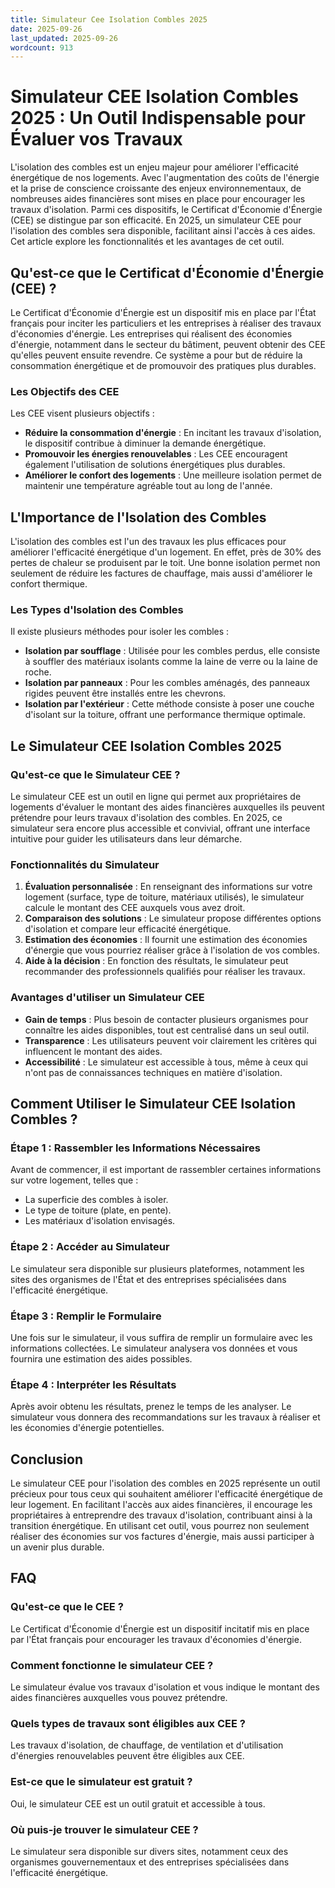 ```yaml
---
title: Simulateur Cee Isolation Combles 2025
date: 2025-09-26
last_updated: 2025-09-26
wordcount: 913
---
```


# Simulateur CEE Isolation Combles 2025 : Un Outil Indispensable pour Évaluer vos Travaux

L'isolation des combles est un enjeu majeur pour améliorer l'efficacité énergétique de nos logements. Avec l'augmentation des coûts de l'énergie et la prise de conscience croissante des enjeux environnementaux, de nombreuses aides financières sont mises en place pour encourager les travaux d'isolation. Parmi ces dispositifs, le Certificat d'Économie d'Énergie (CEE) se distingue par son efficacité. En 2025, un simulateur CEE pour l'isolation des combles sera disponible, facilitant ainsi l'accès à ces aides. Cet article explore les fonctionnalités et les avantages de cet outil.

## Qu'est-ce que le Certificat d'Économie d'Énergie (CEE) ?

Le Certificat d'Économie d'Énergie est un dispositif mis en place par l'État français pour inciter les particuliers et les entreprises à réaliser des travaux d'économies d'énergie. Les entreprises qui réalisent des économies d'énergie, notamment dans le secteur du bâtiment, peuvent obtenir des CEE qu'elles peuvent ensuite revendre. Ce système a pour but de réduire la consommation énergétique et de promouvoir des pratiques plus durables.

### Les Objectifs des CEE

Les CEE visent plusieurs objectifs :
- **Réduire la consommation d'énergie** : En incitant les travaux d'isolation, le dispositif contribue à diminuer la demande énergétique.
- **Promouvoir les énergies renouvelables** : Les CEE encouragent également l'utilisation de solutions énergétiques plus durables.
- **Améliorer le confort des logements** : Une meilleure isolation permet de maintenir une température agréable tout au long de l'année.

## L'Importance de l'Isolation des Combles

L'isolation des combles est l'un des travaux les plus efficaces pour améliorer l'efficacité énergétique d'un logement. En effet, près de 30% des pertes de chaleur se produisent par le toit. Une bonne isolation permet non seulement de réduire les factures de chauffage, mais aussi d'améliorer le confort thermique.

### Les Types d'Isolation des Combles

Il existe plusieurs méthodes pour isoler les combles :
- **Isolation par soufflage** : Utilisée pour les combles perdus, elle consiste à souffler des matériaux isolants comme la laine de verre ou la laine de roche.
- **Isolation par panneaux** : Pour les combles aménagés, des panneaux rigides peuvent être installés entre les chevrons.
- **Isolation par l'extérieur** : Cette méthode consiste à poser une couche d'isolant sur la toiture, offrant une performance thermique optimale.

## Le Simulateur CEE Isolation Combles 2025

### Qu'est-ce que le Simulateur CEE ?

Le simulateur CEE est un outil en ligne qui permet aux propriétaires de logements d'évaluer le montant des aides financières auxquelles ils peuvent prétendre pour leurs travaux d'isolation des combles. En 2025, ce simulateur sera encore plus accessible et convivial, offrant une interface intuitive pour guider les utilisateurs dans leur démarche.

### Fonctionnalités du Simulateur

1. **Évaluation personnalisée** : En renseignant des informations sur votre logement (surface, type de toiture, matériaux utilisés), le simulateur calcule le montant des CEE auxquels vous avez droit.
2. **Comparaison des solutions** : Le simulateur propose différentes options d'isolation et compare leur efficacité énergétique.
3. **Estimation des économies** : Il fournit une estimation des économies d'énergie que vous pourriez réaliser grâce à l'isolation de vos combles.
4. **Aide à la décision** : En fonction des résultats, le simulateur peut recommander des professionnels qualifiés pour réaliser les travaux.

### Avantages d'utiliser un Simulateur CEE

- **Gain de temps** : Plus besoin de contacter plusieurs organismes pour connaître les aides disponibles, tout est centralisé dans un seul outil.
- **Transparence** : Les utilisateurs peuvent voir clairement les critères qui influencent le montant des aides.
- **Accessibilité** : Le simulateur est accessible à tous, même à ceux qui n'ont pas de connaissances techniques en matière d'isolation.

## Comment Utiliser le Simulateur CEE Isolation Combles ?

### Étape 1 : Rassembler les Informations Nécessaires

Avant de commencer, il est important de rassembler certaines informations sur votre logement, telles que :
- La superficie des combles à isoler.
- Le type de toiture (plate, en pente).
- Les matériaux d'isolation envisagés.

### Étape 2 : Accéder au Simulateur

Le simulateur sera disponible sur plusieurs plateformes, notamment les sites des organismes de l'État et des entreprises spécialisées dans l'efficacité énergétique.

### Étape 3 : Remplir le Formulaire

Une fois sur le simulateur, il vous suffira de remplir un formulaire avec les informations collectées. Le simulateur analysera vos données et vous fournira une estimation des aides possibles.

### Étape 4 : Interpréter les Résultats

Après avoir obtenu les résultats, prenez le temps de les analyser. Le simulateur vous donnera des recommandations sur les travaux à réaliser et les économies d'énergie potentielles.

## Conclusion

Le simulateur CEE pour l'isolation des combles en 2025 représente un outil précieux pour tous ceux qui souhaitent améliorer l'efficacité énergétique de leur logement. En facilitant l'accès aux aides financières, il encourage les propriétaires à entreprendre des travaux d'isolation, contribuant ainsi à la transition énergétique. En utilisant cet outil, vous pourrez non seulement réaliser des économies sur vos factures d'énergie, mais aussi participer à un avenir plus durable.

## FAQ

### Qu'est-ce que le CEE ?

Le Certificat d'Économie d'Énergie est un dispositif incitatif mis en place par l'État français pour encourager les travaux d'économies d'énergie.

### Comment fonctionne le simulateur CEE ?

Le simulateur évalue vos travaux d'isolation et vous indique le montant des aides financières auxquelles vous pouvez prétendre.

### Quels types de travaux sont éligibles aux CEE ?

Les travaux d'isolation, de chauffage, de ventilation et d'utilisation d'énergies renouvelables peuvent être éligibles aux CEE.

### Est-ce que le simulateur est gratuit ?

Oui, le simulateur CEE est un outil gratuit et accessible à tous.

### Où puis-je trouver le simulateur CEE ?

Le simulateur sera disponible sur divers sites, notamment ceux des organismes gouvernementaux et des entreprises spécialisées dans l'efficacité énergétique.